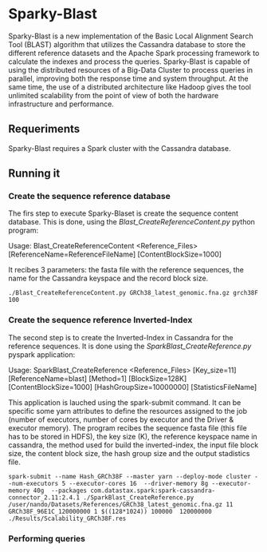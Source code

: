 # Sparky-Blast

Sparky-Blast is a new implementation of the Basic Local Alignment Search Tool (BLAST) algorithm that utilizes the Cassandra database to store the different reference datasets and the Apache Spark processing framework to calculate the indexes and process the queries.  Sparky-Blast is capable of using the distributed resources of a Big-Data Cluster to process queries in parallel, improving both the response time and system throughput. At the same time, the use of a distributed architecture like Hadoop gives the tool unlimited scalability from the point of view of both the hardware infrastructure and performance.

## Requeriments

Sparky-Blast requires a Spark cluster with the Cassandra database.

## Running it

### Create the sequence reference database

The firs step to execute Sparky-Blaset is create the sequence content database. This is done, using the *Blast_CreateReferenceContent.py* python program:

  Usage: Blast_CreateReferenceContent <Reference_Files> [ReferenceName=ReferenceFileName] [ContentBlockSize=1000]

It recibes 3 parameters: the fasta file with the reference sequences, the name for the Cassandra keyspace and the record block size.

```
./Blast_CreateReferenceContent.py GRCh38_latest_genomic.fna.gz grch38F 100
```


### Create the sequence reference Inverted-Index

The second step is to create the Inverted-Index in Cassandra for the reference sequences. It is done using the *SparkBlast_CreateReference.py* pyspark application:

Usage: SparkBlast_CreateReference <Reference_Files> [Key_size=11] [ReferenceName=blast] [Method=1] [BlockSize=128K] [ContentBlockSize=1000] [HashGroupSize=10000000] [StatisticsFileName]

This application is lauched using the spark-submit command. It can be specific some yarn attributes to define the resources assigned to the job (number of executors, number of cores by executor and the Driver & executor memory). The program recibes the sequence fasta file (this file has to be stored in HDFS), the key size (K), the reference keyspace name in cassandra, the method used for build the inverted-index, the input file block size, the content block size, the hash group size and the output stadistics file. 

```
spark-submit --name Hash_GRCh38F --master yarn --deploy-mode cluster --num-executors 5 --executor-cores 16  --driver-memory 8g --executor-memory 40g  --packages com.datastax.spark:spark-cassandra-connector_2.11:2.4.1 ./SparkBlast_CreateReference.py /user/nando/Datasets/References/GRCh38_latest_genomic.fna.gz 11 GRCh38F_96E1C_120000000 1 $((128*1024)) 100000  120000000 ./Results/Scalability_GRCh38F.res

```

### Performing queries




